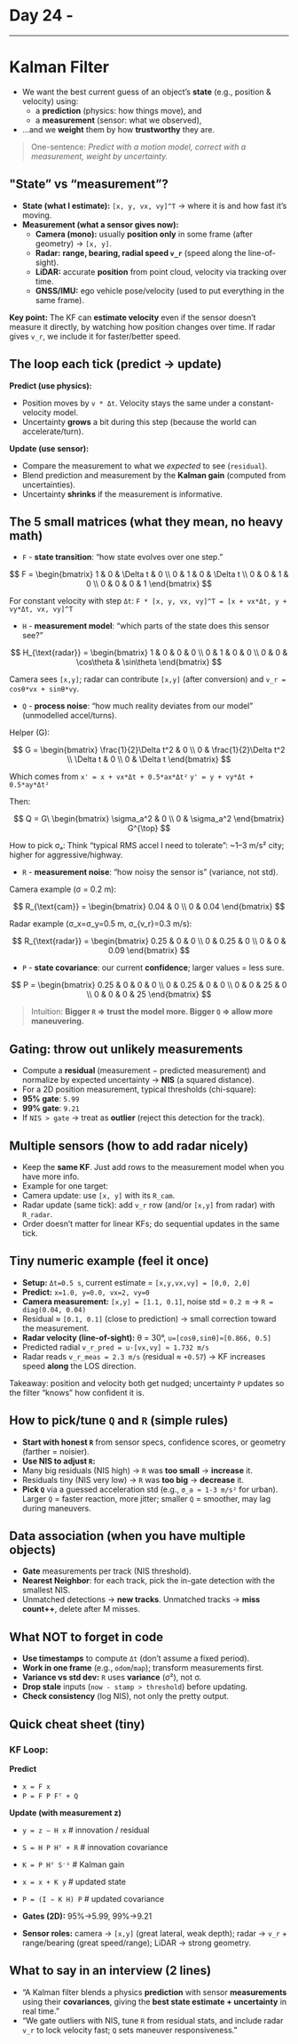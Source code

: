 # Day 24 - 

---

# Kalman Filter
- We want the best current guess of an object’s **state** (e.g., position & velocity) using:
  - a **prediction** (physics: how things move), and
  - a **measurement** (sensor: what we observed),
- …and we **weight** them by how **trustworthy** they are.

> One-sentence: *Predict with a motion model, correct with a measurement, weight by uncertainty.*

## "State” vs “measurement”?
- **State (what I estimate):** `[x, y, vx, vy]^T` → where it is and how fast it’s moving.
- **Measurement (what a sensor gives now):**
  - **Camera (mono):** usually **position only** in some frame (after geometry) → `[x, y]`.
  - **Radar:** **range, bearing, radial speed `v_r`** (speed along the line-of-sight).
  - **LiDAR:** accurate **position** from point cloud, velocity via tracking over time.
  - **GNSS/IMU:** ego vehicle pose/velocity (used to put everything in the same frame).

**Key point:** The KF can **estimate velocity** even if the sensor doesn’t measure it directly, by watching how position changes over time. If radar gives `v_r`, we include it for faster/better speed.

## The loop each tick (predict → update)
**Predict (use physics):**
- Position moves by `v * Δt`. Velocity stays the same under a constant-velocity model.
- Uncertainty **grows** a bit during this step (because the world can accelerate/turn).

**Update (use sensor):**
- Compare the measurement to what we *expected* to see (`residual`).
- Blend prediction and measurement by the **Kalman gain** (computed from uncertainties).
- Uncertainty **shrinks** if the measurement is informative.

## The 5 small matrices (what they mean, no heavy math)
- `F` - **state transition**: “how state evolves over one step.”

$$
F =
\begin{bmatrix}
1 & 0 & \Delta t & 0 \\
0 & 1 & 0 & \Delta t \\
0 & 0 & 1 & 0 \\
0 & 0 & 0 & 1
\end{bmatrix}
$$ 

  For constant velocity with step `Δt`: `F * [x, y, vx, vy]^T = [x + vx*Δt, y + vy*Δt, vx, vy]^T`

- `H` - **measurement model**: “which parts of the state does this sensor see?”

$$
H_{\text{radar}} =
\begin{bmatrix}
1 & 0 & 0 & 0 \\
0 & 1 & 0 & 0 \\
0 & 0 & \cos\theta & \sin\theta
\end{bmatrix}
$$

Camera sees `[x,y]`; radar can contribute `[x,y]` (after conversion) and `v_r = cosθ*vx + sinθ*vy`.
- `Q` - **process noise**: “how much reality deviates from our model” (unmodelled accel/turns).

Helper \(G\):

$$
G =
\begin{bmatrix}
\frac{1}{2}\Delta t^2 & 0 \\
0 & \frac{1}{2}\Delta t^2 \\
\Delta t & 0 \\
0 & \Delta t
\end{bmatrix}
$$

Which comes from `x' = x + vx*Δt + 0.5*ax*Δt²`
                 `y' = y + vy*Δt + 0.5*ay*Δt²`

Then:

$$
Q = G\
\begin{bmatrix}
\sigma_a^2 & 0 \\
0 & \sigma_a^2
\end{bmatrix}
G^{\top}
$$

How to pick σₐ: Think “typical RMS accel I need to tolerate”:
~1–3 m/s² city; higher for aggressive/highway.

- `R` - **measurement noise**: “how noisy the sensor is” (variance, not std).

Camera example (σ = 0.2 m):

$$
R_{\text{cam}} =
\begin{bmatrix}
0.04 & 0 \\
0 & 0.04
\end{bmatrix}
$$

Radar example (σ_x=σ_y=0.5 m, σ_{v_r}=0.3 m/s):

$$
R_{\text{radar}} =
\begin{bmatrix}
0.25 & 0 & 0 \\
0 & 0.25 & 0 \\
0 & 0 & 0.09
\end{bmatrix}
$$

- `P` - **state covariance**: our current **confidence**; larger values = less sure.

$$
P =
\begin{bmatrix}
0.25 & 0 & 0 & 0 \\
0 & 0.25 & 0 & 0 \\
0 & 0 & 25 & 0 \\
0 & 0 & 0 & 25
\end{bmatrix}
$$

> Intuition: **Bigger `R` ⇒ trust the model more. Bigger `Q` ⇒ allow more maneuvering.**

## Gating: throw out unlikely measurements
- Compute a **residual** (measurement − predicted measurement) and normalize by expected uncertainty → **NIS** (a squared distance).
- For a 2D position measurement, typical thresholds (chi-square):
- **95% gate**: `5.99`
- **99% gate**: `9.21`
- If `NIS > gate` → treat as **outlier** (reject this detection for the track).

## Multiple sensors (how to add radar nicely)
- Keep the **same KF**. Just add rows to the measurement model when you have more info.
- Example for one target:
- Camera update: use `[x, y]` with its `R_cam`.
- Radar update (same tick): add `v_r` row (and/or `[x,y]` from radar) with `R_radar`.
- Order doesn’t matter for linear KFs; do sequential updates in the same tick.

## Tiny numeric example (feel it once)
- **Setup:** `Δt=0.5 s`, current estimate = `[x,y,vx,vy] = [0,0, 2,0]`
- **Predict:** `x=1.0, y=0.0, vx=2, vy=0`
- **Camera measurement:** `[x,y] = [1.1, 0.1]`, noise std = `0.2 m` → `R = diag(0.04, 0.04)`
- Residual ≈ `[0.1, 0.1]` (close to prediction) → small correction toward the measurement.
- **Radar velocity (line-of-sight):** θ = 30°, `u=[cosθ,sinθ]≈[0.866, 0.5]`
- Predicted radial `v_r_pred = u·[vx,vy] ≈ 1.732 m/s`
- Radar reads `v_r_meas = 2.3 m/s` (residual ≈ `+0.57`) → KF increases speed **along** the LOS direction.

Takeaway: position and velocity both get nudged; uncertainty `P` updates so the filter “knows” how confident it is.

## How to pick/tune `Q` and `R` (simple rules)
- **Start with honest `R`** from sensor specs, confidence scores, or geometry (farther = noisier).
- **Use NIS to adjust `R`:**
- Many big residuals (NIS high) → `R` was **too small** → **increase** it.
- Residuals tiny (NIS very low) → `R` was **too big** → **decrease** it.
- **Pick `Q`** via a guessed acceleration std (e.g., `σ_a ≈ 1-3 m/s²` for urban).  
Larger `Q` = faster reaction, more jitter; smaller `Q` = smoother, may lag during maneuvers.

## Data association (when you have multiple objects)
- **Gate** measurements per track (NIS threshold).
- **Nearest Neighbor**: for each track, pick the in-gate detection with the smallest NIS.
- Unmatched detections → **new tracks**. Unmatched tracks → **miss count++**, delete after M misses.

## What NOT to forget in code
- **Use timestamps** to compute `Δt` (don’t assume a fixed period).
- **Work in one frame** (e.g., `odom`/`map`); transform measurements first.
- **Variance vs std dev:** `R` uses **variance** (σ²), not σ.
- **Drop stale** inputs (`now - stamp > threshold`) before updating.
- **Check consistency** (log NIS), not only the pretty output.

## Quick cheat sheet (tiny)
### KF Loop:

**Predict**
- `x = F x`
- `P = F P Fᵀ + Q`

**Update (with measurement z)**
- `y = z − H x`              # innovation / residual
- `S = H P Hᵀ + R`           # innovation covariance
- `K = P Hᵀ S⁻¹`             # Kalman gain
- `x = x + K y`              # updated state
- `P = (I − K H) P`          # updated covariance

- **Gates (2D):** 95%→5.99, 99%→9.21
- **Sensor roles:** camera → `[x,y]` (great lateral, weak depth); radar → `v_r` + range/bearing (great speed/range); LiDAR → strong geometry.

## What to say in an interview (2 lines)
- “A Kalman filter blends a physics **prediction** with sensor **measurements** using their **covariances**, giving the **best state estimate + uncertainty** in real time.”
- “We gate outliers with NIS, tune `R` from residual stats, and include radar `v_r` to lock velocity fast; `Q` sets maneuver responsiveness.”


